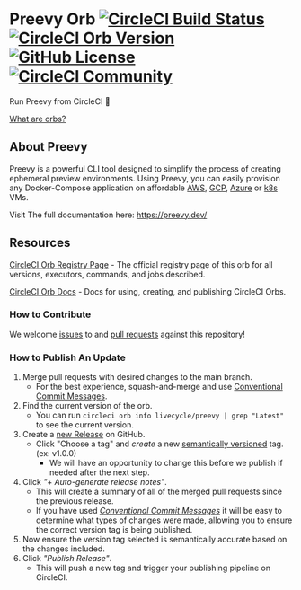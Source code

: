 # Preevy Orb [![CircleCI Build Status](https://circleci.com/gh/livecycle/preevy-orb.svg?style=shield "CircleCI Build Status")](https://circleci.com/gh/livecycle/preevy-orb) [![CircleCI Orb Version](https://badges.circleci.com/orbs/livecycle/preevy.svg)](https://circleci.com/developer/orbs/orb/livecycle/preevy) [![GitHub License](https://img.shields.io/badge/license-MIT-lightgrey.svg)](https://raw.githubusercontent.com/livecycle/preevy/master/LICENSE) [![CircleCI Community](https://img.shields.io/badge/community-CircleCI%20Discuss-343434.svg)](https://discuss.circleci.com/c/ecosystem/orbs)


Run Preevy from CircleCI 🤘

[What are orbs?](https://circleci.com/orbs/)


## About Preevy

Preevy is a powerful CLI tool designed to simplify the process of creating ephemeral preview environments.
Using Preevy, you can easily provision any Docker-Compose application on affordable [AWS](https://preevy.dev/drivers/aws-lightsail), [GCP](https://preevy.dev/drivers/gcp-gce), [Azure](https://azure.microsoft.com/en-us) or [k8s](https://preevy.dev/drivers/kube-pod) VMs.

Visit The full documentation here: https://preevy.dev/



## Resources

[CircleCI Orb Registry Page](https://circleci.com/developer/orbs/orb/livecycle/preevy) - The official registry page of this orb for all versions, executors, commands, and jobs described.

[CircleCI Orb Docs](https://circleci.com/docs/orb-intro/#section=configuration) - Docs for using, creating, and publishing CircleCI Orbs.

### How to Contribute

We welcome [issues](https://github.com/livecycle/preevy-orb/issues) to and [pull requests](https://github.com/livecycle/preevy-orb/pulls) against this repository!

### How to Publish An Update
1. Merge pull requests with desired changes to the main branch.
    - For the best experience, squash-and-merge and use [Conventional Commit Messages](https://conventionalcommits.org/).
2. Find the current version of the orb.
    - You can run `circleci orb info livecycle/preevy | grep "Latest"` to see the current version.
3. Create a [new Release](https://github.com/livecycle/preevy-orb/releases/new) on GitHub.
    - Click "Choose a tag" and _create_ a new [semantically versioned](http://semver.org/) tag. (ex: v1.0.0)
      - We will have an opportunity to change this before we publish if needed after the next step.
4.  Click _"+ Auto-generate release notes"_.
    - This will create a summary of all of the merged pull requests since the previous release.
    - If you have used _[Conventional Commit Messages](https://conventionalcommits.org/)_ it will be easy to determine what types of changes were made, allowing you to ensure the correct version tag is being published.
5. Now ensure the version tag selected is semantically accurate based on the changes included.
6. Click _"Publish Release"_.
    - This will push a new tag and trigger your publishing pipeline on CircleCI.    